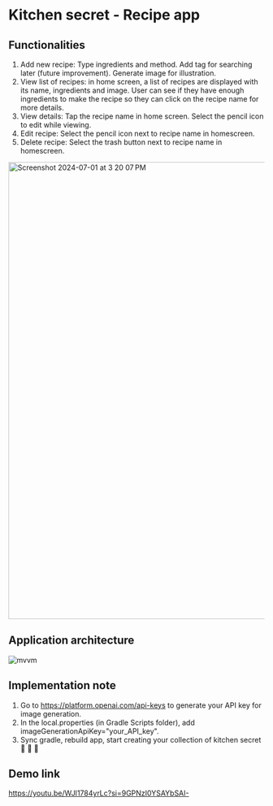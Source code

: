 # Kitchen secret - Recipe app

## Functionalities 

1. Add new recipe: Type ingredients and method. Add tag for searching later (future improvement). Generate image for illustration.
2. View list of recipes: in home screen, a list of recipes are displayed with its name, ingredients and image. User can see if they have enough ingredients to make the recipe so they can click on the recipe name for more details.
3. View details: Tap the recipe name in home screen. Select the pencil icon to edit while viewing.
4. Edit recipe: Select the pencil icon next to recipe name in homescreen.
5. Delete recipe: Select the trash button next to recipe name in homescreen.

<img width="900" alt="Screenshot 2024-07-01 at 3 20 07 PM" src="https://github.com/ThuHaNgo11/NoteApp/assets/104910443/f49b16f3-f424-4584-bab6-e5d80f5f51fb">

## Application architecture

![mvvm](https://github.com/ThuHaNgo11/NoteApp/assets/104910443/b7a871bd-a9d1-489a-a6de-6e9395fa5220)

## Implementation note

1. Go to https://platform.openai.com/api-keys to generate your API key for image generation.
2. In the local.properties (in Gradle Scripts folder), add imageGenerationApiKey="your_API_key".
3. Sync gradle, rebuild app, start creating your collection of kitchen secret 🍮 🌮 🥗

## Demo link
https://youtu.be/WJI1784yrLc?si=9GPNzI0YSAYbSAI-

